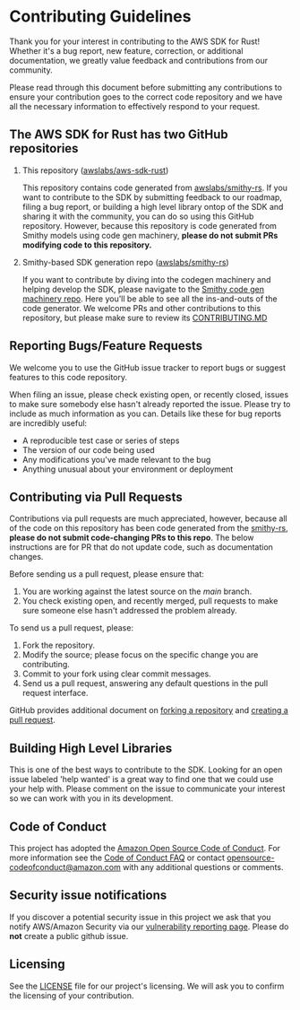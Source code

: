 # Contributing Guidelines

Thank you for your interest in contributing to the AWS SDK for Rust! Whether it's a bug report, new feature, correction, or additional
documentation, we greatly value feedback and contributions from our community.

Please read through this document before submitting any contributions to ensure your contribution goes to the correct code repository and we have all the necessary
information to effectively respond to your request.

## The AWS SDK for Rust has two GitHub repositories

1) This repository ([awslabs/aws-sdk-rust](https://github.com/awslabs/aws-sdk-rust)) 

    This repository contains code generated from [awslabs/smithy-rs](https://github.com/awslabs/smithy-rs). If you want to contribute to the SDK by submitting feedback to our roadmap, filing a bug report, or building a high level library ontop of the SDK and sharing it with the community, you can do so using this GitHub repository. However, because this repository is code generated from Smithy models using code gen machinery, **please do not submit PRs modifying code to this repository.**

2) Smithy-based SDK generation repo ([awslabs/smithy-rs](https://github.com/awslabs/smithy-rs))

    If you want to contribute by diving into the codegen machinery and helping develop the SDK, please navigate to the [Smithy code gen machinery repo](https://github.com/awslabs/smithy-rs).  Here you'll be able to see all the ins-and-outs of the code generator. We welcome PRs and other contributions to this repository, but please make sure to review its [CONTRIBUTING.MD](https://github.com/awslabs/smithy-rs/blob/main/CONTRIBUTING.md)

## Reporting Bugs/Feature Requests

We welcome you to use the GitHub issue tracker to report bugs or suggest features to this code repository.

When filing an issue, please check existing open, or recently closed, issues to make sure somebody else hasn't already
reported the issue. Please try to include as much information as you can. Details like these for bug reports are incredibly useful:

* A reproducible test case or series of steps
* The version of our code being used
* Any modifications you've made relevant to the bug
* Anything unusual about your environment or deployment


## Contributing via Pull Requests
Contributions via pull requests are much appreciated, however, because all of the code on this repository has been code generated from the [smithy-rs](https://github.com/awslabs/smithy-rs), **please do not submit code-changing PRs to this repo**. The below instructions are for PR that do not update code, such as documentation changes.

Before sending us a pull request, please ensure that:

1. You are working against the latest source on the *main* branch.
2. You check existing open, and recently merged, pull requests to make sure someone else hasn't addressed the problem already.

To send us a pull request, please:

1. Fork the repository.
2. Modify the source; please focus on the specific change you are contributing.
4. Commit to your fork using clear commit messages.
5. Send us a pull request, answering any default questions in the pull request interface.

GitHub provides additional document on [forking a repository](https://help.github.com/articles/fork-a-repo/) and
[creating a pull request](https://help.github.com/articles/creating-a-pull-request/).


## Building High Level Libraries

This is one of the best ways to contribute to the SDK. Looking for an open issue labeled 'help wanted' is a great way to find one that we could use your help with. Please comment on the issue to communicate your interest so we can work with you in its development.


## Code of Conduct
This project has adopted the [Amazon Open Source Code of Conduct](https://aws.github.io/code-of-conduct).
For more information see the [Code of Conduct FAQ](https://aws.github.io/code-of-conduct-faq) or contact
opensource-codeofconduct@amazon.com with any additional questions or comments.


## Security issue notifications
If you discover a potential security issue in this project we ask that you notify AWS/Amazon Security via our [vulnerability reporting page](http://aws.amazon.com/security/vulnerability-reporting/). Please do **not** create a public github issue.


## Licensing

See the [LICENSE](LICENSE) file for our project's licensing. We will ask you to confirm the licensing of your contribution.
